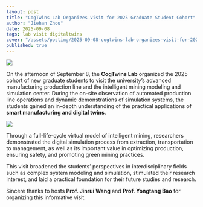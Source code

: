 ```yaml
---
layout: post
title: "CogTwins Lab Organizes Visit for 2025 Graduate Student Cohort"
author: "Jiehan Zhou"
date: 2025-09-08
tags: lab visit digitaltwins
cover: "/assets/postimg/2025-09-08-cogtwins-lab-organizes-visit-for-2025-graduate-cohort-cover.jpg"
published: true
---
```


<div class="text-center">
    <img class="img-fluid img-thumbnail" style="max-height: 480px;"
        src="{{ '/assets/postimg/2025-09-08-cogtwins-lab-organizes-visit-for-2025-graduate-cohort-cover.jpg' | relative_url }}" />
</div>

On the afternoon of September 8, the **CogTwins Lab** organized the 2025 cohort of new graduate students to visit the university’s advanced manufacturing production line and the intelligent mining modeling and simulation center. During the on-site observation of automated production line operations and dynamic demonstrations of simulation systems, the students gained an in-depth understanding of the practical applications of **smart manufacturing and digital twins**.

<div class="text-center">
    <img class="img-fluid img-thumbnail" style="max-height: 480px;"
        src="{{ '/assets/postimg/2025-09-08-cogtwins-lab-organizes-visit-for-2025-graduate-cohort.jpg' | relative_url }}" />
</div>

Through a full-life-cycle virtual model of intelligent mining, researchers demonstrated the digital simulation process from extraction, transportation to management, as well as its important value in optimizing production, ensuring safety, and promoting green mining practices.

This visit broadened the students’ perspectives in interdisciplinary fields such as complex system modeling and simulation, stimulated their research interest, and laid a practical foundation for their future studies and research.

Sincere thanks to hosts **Prof. Jinrui Wang** and **Prof. Yongtang Bao** for organizing this informative visit.
